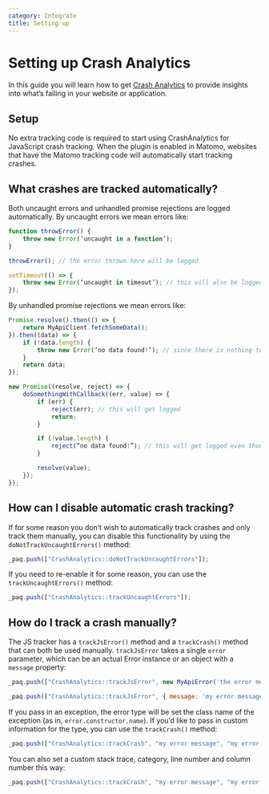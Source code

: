 ```yaml
---
category: Integrate
title: Setting up
---
```

# Setting up Crash Analytics

In this guide you will learn how to get [Crash Analytics](https://www.crash-analytics.net/) to provide insights into what’s failing in your website or application.

## Setup

No extra tracking code is required to start using CrashAnalytics for JavaScript crash tracking. When the plugin is enabled in Matomo, websites that have the Matomo tracking code will automatically start tracking crashes.

## What crashes are tracked automatically?

Both uncaught errors and unhandled promise rejections are logged automatically. By uncaught errors we mean errors like:

```js
function throwError() {
    throw new Error(‘uncaught in a function’);
}

throwError(); // the error thrown here will be logged

setTimeout(() => {
    throw new Error(‘uncaught in timeout’); // this will also be logged
});
```

By unhandled promise rejections we mean errors like:

```js
Promise.resolve().then(() => {
    return MyApiClient.fetchSomeData();
}).then((data) => {
    if (!data.length) {
        throw new Error(‘no data found!’); // since there is nothing to catch this, it will be logged
    }
    return data;
});

new Promise((resolve, reject) => {
    doSomethingWithCallback((err, value) => {
        if (err) {
            reject(err); // this will get logged
            return;
        }

        if (!value.length) {
            reject(“no data found!”); // this will get logged even though it’s not an Error instance, just a string
        }

        resolve(value);
    });
});
```

## How can I disable automatic crash tracking?

If for some reason you don’t wish to automatically track crashes and only track them manually, you can disable this functionality by using the `doNotTrackUncaughtErrors()` method:

```js
_paq.push(["CrashAnalytics::doNotTrackUncaughtErrors"]);
```

If you need to re-enable it for some reason, you can use the `trackUncaughtErrors()` method:

```js
_paq.push(["CrashAnalytics::trackUncaughtErrors"]);
```

## How do I track a crash manually?

The JS tracker has a `trackJsError()` method and a `trackCrash()` method that can both be used manually. `trackJsError` takes a single `error` parameter, which can be an actual Error instance or an object with a `message` property:

```js
_paq.push(["CrashAnalytics::trackJsError", new MyApiError('the error message')]);

_paq.push(["CrashAnalytics::trackJsError", { message: 'my error message' }]);
```

If you pass in an exception, the error type will be set the class name of the exception (as in, `error.constructor.name`). If you’d like to pass in custom information for the type, you can use the `trackCrash()` method:

```js
_paq.push(["CrashAnalytics::trackCrash", "my error message", "my error type"]);
```

You can also set a custom stack trace, category, line number and column number this way:

```js
_paq.push(["CrashAnalytics::trackCrash", "my error message", "my error type", "my category", "a custom stack trace value", 50, 60]);
```

